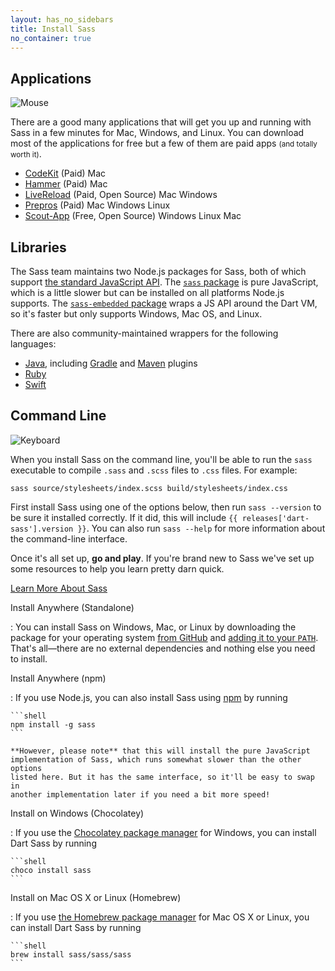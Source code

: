 ```yaml
---
layout: has_no_sidebars
title: Install Sass
no_container: true
---
```


<div class="sl-l-grid sl-l-grid--full sl-l-large-grid--fit sl-l-large-grid--gutters-large">
  <div class="sl-l-grid__column">

## Applications

![Mouse](/assets/img/illustrations/mouse.svg)

There are a good many applications that will get you up and running
with Sass in a few minutes for Mac, Windows, and Linux. You can download
most of the applications for free but a few of them are paid apps
<small>(and totally worth it)</small>.

- [CodeKit](https://codekitapp.com/) (Paid) Mac
- [Hammer](https://hammerformac.com/) (Paid) Mac
- [LiveReload](http://livereload.com/) (Paid, Open Source) Mac Windows
- [Prepros](https://prepros.io/) (Paid) Mac Windows Linux
- [Scout-App](https://scout-app.io/) (Free, Open Source) Windows Linux Mac

## Libraries

The Sass team maintains two Node.js packages for Sass, both of which
support [the standard JavaScript API]. The [`sass` package] is pure
JavaScript, which is a little slower but can be installed on all platforms
Node.js supports. The [`sass-embedded` package] wraps a JS API around the
Dart VM, so it's faster but only supports Windows, Mac OS, and Linux.

[the standard JavaScript API]: /documentation/js-api
[`sass` package]: https://www.npmjs.com/package/sass
[`sass-embedded` package]: https://www.npmjs.com/package/sass-embedded

There are also community-maintained wrappers for the following languages:

- [Java](https://mvnrepository.com/artifact/de.larsgrefer.sass), including
  [Gradle](https://docs.freefair.io/gradle-plugins/current/reference/#_embedded_sass)
  and [Maven](https://github.com/HebiRobotics/sass-cli-maven-plugin) plugins
- [Ruby](https://github.com/ntkme/sass-embedded-host-ruby#readme)
- [Swift](https://github.com/johnfairh/swift-sass#readme)

</div>
<div class="sl-l-grid__column">

## Command Line

![Keyboard](/assets/img/illustrations/keyboard.svg)

When you install Sass on the command line, you'll be able to run the
`sass` executable to compile `.sass` and `.scss` files to `.css` files.
For example:

```shell
sass source/stylesheets/index.scss build/stylesheets/index.css
```

First install Sass using one of the options below, then run
`sass --version` to be sure it installed correctly. If it did, this will
include `{{ releases['dart-sass'].version }}`.
You can also run `sass --help` for more information
about the command-line interface.

Once it's all set up, **go and play**. If you're brand new to
Sass we've set up some resources to help you learn pretty darn quick.

<a href="/guide" class="sl-c-button sl-c-button--primary">Learn More About Sass</a>

Install Anywhere (Standalone)

: You can install Sass on Windows, Mac, or Linux by downloading the package for
your operating system [from
GitHub](https://github.com/sass/dart-sass/releases/tag/1.57.1) and [adding it to
your `PATH`](https://katiek2.github.io/path-doc/). That's all—there are no
external dependencies and nothing else you need to install.

Install Anywhere (npm)

: If you use Node.js, you can also install Sass using
[npm](https://www.npmjs.com/) by running

    ```shell
    npm install -g sass
    ```

    **However, please note** that this will install the pure JavaScript
    implementation of Sass, which runs somewhat slower than the other options
    listed here. But it has the same interface, so it'll be easy to swap in
    another implementation later if you need a bit more speed!

Install on Windows (Chocolatey)

: If you use the [Chocolatey package manager](https://chocolatey.org/) for
Windows, you can install Dart Sass by running

    ```shell
    choco install sass
    ```

Install on Mac OS X or Linux (Homebrew)

: If you use [the Homebrew package manager](https://brew.sh/) for Mac OS X or
Linux, you can install Dart Sass by running

    ```shell
    brew install sass/sass/sass
    ```

  </div>
</div>
